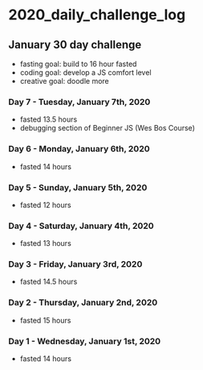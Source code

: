 # 2020_daily_challenge_log

## January 30 day challenge 

- fasting goal: build to 16 hour fasted
- coding goal: develop a JS comfort level
- creative goal: doodle more

### Day 7 - Tuesday, January 7th, 2020

- fasted 13.5 hours
- debugging section of Beginner JS (Wes Bos Course)

### Day 6 - Monday, January 6th, 2020

- fasted 14 hours

### Day 5 - Sunday, January 5th, 2020

- fasted 12 hours

### Day 4 - Saturday, January 4th, 2020

- fasted 13 hours

### Day 3 - Friday, January 3rd, 2020

- fasted 14.5 hours

### Day 2 - Thursday, January 2nd, 2020

- fasted 15 hours

### Day 1 - Wednesday, January 1st, 2020

- fasted 14 hours

